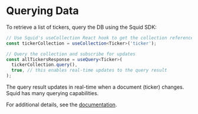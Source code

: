 # Querying Data

To retrieve a list of tickers, query the DB using the Squid SDK:

```typescript
// Use Squid's useCollection React hook to get the collection reference
const tickerCollection = useCollection<Ticker>('ticker');

// Query the collection and subscribe for updates
const allTickersResponse = useQuery<Ticker>(
  tickerCollection.query(),
  true, // this enables real-time updates to the query result
);
```

The query result updates in real-time when a document (ticker) changes. Squid has many querying capabilities.

For additional details, see the  <a target="_blank" href="https://docs.squid.cloud/docs/development-tools/client-sdk/queries">
documentation</a>.
